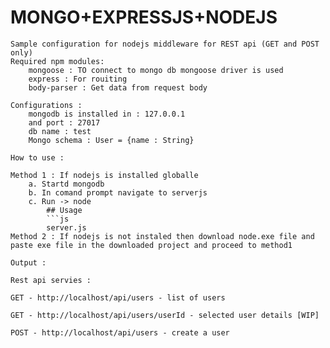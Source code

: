MONGO+EXPRESSJS+NODEJS
======================
	Sample configuration for nodejs middleware for REST api (GET and POST only)
	Required npm modules:
		mongoose : TO connect to mongo db mongoose driver is used
		express : For rouiting
		body-parser : Get data from request body
		
	Configurations :
		mongodb is installed in : 127.0.0.1 
		and port : 27017
		db name : test
		Mongo schema : User = {name : String}
		
	How to use :
	
	Method 1 : If nodejs is installed globalle
		a. Startd mongodb
		b. In comand prompt navigate to serverjs
		c. Run -> node 
			## Usage
			```js
			server.js
	Method 2 : If nodejs is not instaled then download node.exe file and paste exe file in the downloaded project and proceed to method1
	
	Output :
	
	Rest api servies :
	
	GET - http://localhost/api/users - list of users
	
	GET - http://localhost/api/users/userId - selected user details [WIP]
	
	POST - http://localhost/api/users - create a user
	
	 
	
	
	